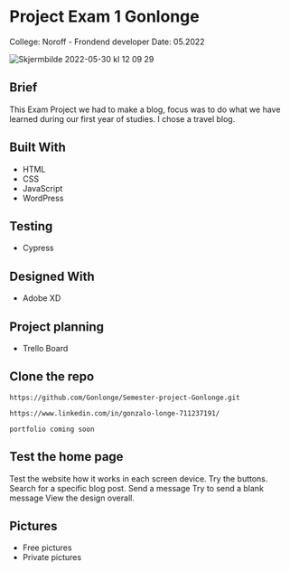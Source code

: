 # Project Exam 1 Gonlonge


College: Noroff - Frondend developer
Date: 05.2022

![Skjermbilde 2022-05-30 kl  12 09 29](https://user-images.githubusercontent.com/89197537/170970427-cb490af5-59e2-4353-8616-5da69c6253e0.png)

## Brief
This Exam Project we had to make a blog, focus was to do what we have learned during our first year of studies. I chose a travel blog.


## Built With

- HTML
- CSS
- JavaScript
- WordPress

## Testing

- Cypress

## Designed With

- Adobe XD

## Project planning

- Trello Board

## Clone the repo

```
https://github.com/Gonlonge/Semester-project-Gonlonge.git
```

```
https://www.linkedin.com/in/gonzalo-longe-711237191/
```

```portfolio coming soon```

## Test the home page

Test the website how it works in each screen device.
Try the buttons.
Search for a specific blog post.
Send a message
Try to send a blank message
View the design overall.


## Pictures

- Free pictures
- Private pictures
